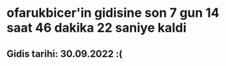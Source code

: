 # ofarukbicer'in gidisine son 7 gun 14 saat 46 dakika 22 saniye kaldi

## Gidis tarihi: 30.09.2022 :(